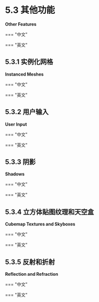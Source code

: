 # 5.3 其他功能

**Other Features**

=== "中文"

=== "英文"

## 5.3.1 实例化网格

**Instanced Meshes**

=== "中文"

=== "英文"

## 5.3.2 用户输入

**User Input**

=== "中文"

=== "英文"

## 5.3.3 阴影

**Shadows**

=== "中文"

=== "英文"

## 5.3.4 立方体贴图纹理和天空盒

**Cubemap Textures and Skyboxes**

=== "中文"

=== "英文"

## 5.3.5 反射和折射

**Reflection and Refraction**

=== "中文"

=== "英文"
